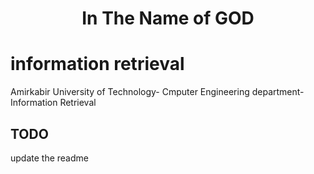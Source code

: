 <div align="center">
    <h1>In The Name of GOD</h1>
</div>

# information retrieval
Amirkabir University of Technology- Cmputer Engineering department- Information Retrieval

## TODO
 update the readme